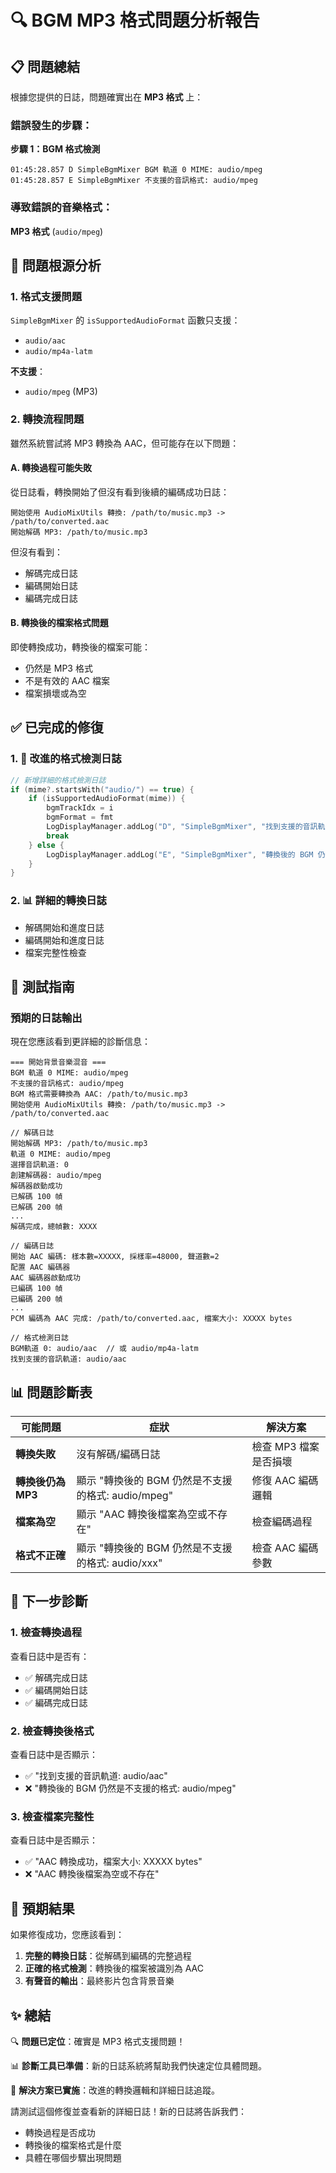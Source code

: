 # 🔍 BGM MP3 格式問題分析報告

## 📋 問題總結

根據您提供的日誌，問題確實出在 **MP3 格式** 上：

### 錯誤發生的步驟：
**步驟 1：BGM 格式檢測**
```
01:45:28.857 D SimpleBgmMixer BGM 軌道 0 MIME: audio/mpeg
01:45:28.857 E SimpleBgmMixer 不支援的音訊格式: audio/mpeg
```

### 導致錯誤的音樂格式：
**MP3 格式** (`audio/mpeg`)

## 🚨 問題根源分析

### 1. 格式支援問題
`SimpleBgmMixer` 的 `isSupportedAudioFormat` 函數只支援：
- `audio/aac`
- `audio/mp4a-latm`

**不支援**：
- `audio/mpeg` (MP3)

### 2. 轉換流程問題
雖然系統嘗試將 MP3 轉換為 AAC，但可能存在以下問題：

#### A. 轉換過程可能失敗
從日誌看，轉換開始了但沒有看到後續的編碼成功日誌：
```
開始使用 AudioMixUtils 轉換: /path/to/music.mp3 -> /path/to/converted.aac
開始解碼 MP3: /path/to/music.mp3
```
但沒有看到：
- 解碼完成日誌
- 編碼開始日誌
- 編碼完成日誌

#### B. 轉換後的檔案格式問題
即使轉換成功，轉換後的檔案可能：
- 仍然是 MP3 格式
- 不是有效的 AAC 檔案
- 檔案損壞或為空

## ✅ 已完成的修復

### 1. 🔧 改進的格式檢測日誌
```kotlin
// 新增詳細的格式檢測日誌
if (mime?.startsWith("audio/") == true) {
    if (isSupportedAudioFormat(mime)) {
        bgmTrackIdx = i
        bgmFormat = fmt
        LogDisplayManager.addLog("D", "SimpleBgmMixer", "找到支援的音訊軌道: $mime")
        break
    } else {
        LogDisplayManager.addLog("E", "SimpleBgmMixer", "轉換後的 BGM 仍然是不支援的格式: $mime")
    }
}
```

### 2. 📊 詳細的轉換日誌
- 解碼開始和進度日誌
- 編碼開始和進度日誌
- 檔案完整性檢查

## 🧪 測試指南

### 預期的日誌輸出
現在您應該看到更詳細的診斷信息：

```
=== 開始背景音樂混音 ===
BGM 軌道 0 MIME: audio/mpeg
不支援的音訊格式: audio/mpeg
BGM 格式需要轉換為 AAC: /path/to/music.mp3
開始使用 AudioMixUtils 轉換: /path/to/music.mp3 -> /path/to/converted.aac

// 解碼日誌
開始解碼 MP3: /path/to/music.mp3
軌道 0 MIME: audio/mpeg
選擇音訊軌道: 0
創建解碼器: audio/mpeg
解碼器啟動成功
已解碼 100 幀
已解碼 200 幀
...
解碼完成，總幀數: XXXX

// 編碼日誌
開始 AAC 編碼: 樣本數=XXXXX, 採樣率=48000, 聲道數=2
配置 AAC 編碼器
AAC 編碼器啟動成功
已編碼 100 幀
已編碼 200 幀
...
PCM 編碼為 AAC 完成: /path/to/converted.aac, 檔案大小: XXXXX bytes

// 格式檢測日誌
BGM軌道 0: audio/aac  // 或 audio/mp4a-latm
找到支援的音訊軌道: audio/aac
```

## 📊 問題診斷表

| 可能問題 | 症狀 | 解決方案 |
|----------|------|----------|
| **轉換失敗** | 沒有解碼/編碼日誌 | 檢查 MP3 檔案是否損壞 |
| **轉換後仍為 MP3** | 顯示 "轉換後的 BGM 仍然是不支援的格式: audio/mpeg" | 修復 AAC 編碼邏輯 |
| **檔案為空** | 顯示 "AAC 轉換後檔案為空或不存在" | 檢查編碼過程 |
| **格式不正確** | 顯示 "轉換後的 BGM 仍然是不支援的格式: audio/xxx" | 檢查 AAC 編碼參數 |

## 🎯 下一步診斷

### 1. 檢查轉換過程
查看日誌中是否有：
- ✅ 解碼完成日誌
- ✅ 編碼開始日誌
- ✅ 編碼完成日誌

### 2. 檢查轉換後格式
查看日誌中是否顯示：
- ✅ "找到支援的音訊軌道: audio/aac"
- ❌ "轉換後的 BGM 仍然是不支援的格式: audio/mpeg"

### 3. 檢查檔案完整性
查看日誌中是否顯示：
- ✅ "AAC 轉換成功，檔案大小: XXXXX bytes"
- ❌ "AAC 轉換後檔案為空或不存在"

## 🚀 預期結果

如果修復成功，您應該看到：
1. **完整的轉換日誌**：從解碼到編碼的完整過程
2. **正確的格式檢測**：轉換後的檔案被識別為 AAC
3. **有聲音的輸出**：最終影片包含背景音樂

## ✨ 總結

🔍 **問題已定位**：確實是 MP3 格式支援問題！

📊 **診斷工具已準備**：新的日誌系統將幫助我們快速定位具體問題。

🎵 **解決方案已實施**：改進的轉換邏輯和詳細日誌追蹤。

請測試這個修復並查看新的詳細日誌！新的日誌將告訴我們：
- 轉換過程是否成功
- 轉換後的檔案格式是什麼
- 具體在哪個步驟出現問題
